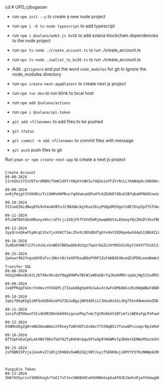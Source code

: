cd # UPD_cjbugaoan

- run `npm init --y` to create a new node project
- run `npm i -D ts-node typescript` to add typescript
- run `npm i @solana/web3.js bs58` to add solana blockchain dependencies to the node project

- run `npx ts-node ./create_account.ts` to run ./create_account.ts
- run `npx ts-node ./wallet_to_bs58.ts` to run ./create_account.ts
- Add `.gitignore` and put the word `node_modules` for git to ignore the node_modules directory

- run `npx create-next-app@latest` to create next js project
- run `npm run dev` to run blink to local host
- run `npm add @solana/actions`

- run `npm i @solana/spl-token`

- `git add <filename>` to add files to be pushed
- `git status`
- `git commit -m add <filename>` to commit files with message
- `git push` push files to git



Run `pnpm or npm create next-app` to create a next js project

```

Create Account
09-08-2024     21rmSGz1Y51VEfordRBHifUmKJdXTrXNybYsNV3u74Q2eJafFZVrRcLLYXANdp8r26N3Wssh1RAJ7CT13stwD1LR

09-09-2024     onRjPmjgYJYdXd6szTx1XHMsKHPRuv7qdVweueQFodfn42DdbD7dDuG3B7qbaHFNG8Snw1qBJtwEL7tFnji7GE1

09-10-2024     5t2uoQ36LdNwyE9s9vh4oAXBTuJ23NUQAckgtKua3biyPGQpdMZdge7o8E7XnpZpZfXfUArqagfnMyxj4c8Y1ipH

09-11-2024     9Tu3W766hUEeHRwnyxbhcraF5rji1hDjFk7YUYd5mRjmwqW8UYxLA5emyY8zZHsDY3kufBCysAxAgLWmpWePSNX

09-12-2024     3yyQrnnQkwF5yNcqC2XxYjxXVACT3ecZFwYL9DhQDdTgbYvHoY2EDKpeGwSd4p51SBkXZLEQPkipL2jTM7Bed31F

09-16-2024     3LHDxKVNKfiCFCvXsbLxknWE97BEbwQGb4U3qz7kpUrbGZLUVtMSGdiUGyCtAVX7TXiK13zGUsGvCmmNyRZSxpFL

09-25-2024     2p4xwr982YngvbQYDvFzcJNbrn8iYeXDT6swB8oPYRPJZoFAABXE4KueQ53PD6LmomBeWcBobd4HimaktjhXP3VX

Transfer SOL
09-08-2024     hUSg1mWunBi8JL2bTdAx9kiQzY9qgkMAPwTBCWJyWDaG8rfqJkoddMUrzpGejNg515udMZr7j6bRhcrDEgtx3dk

09-09-2024     3xQPPRqqFkUnr3nHmvzYFXXEPL1T32wkADghpHVUJwku3cVwFnEMG96Gid5z6WgWBaFdBDhFxsyquVpGqQzFRNh4

09-10-2024     2qmif8bqKSg5iNFQxbUD4GvbFU7ZbJwBgyjBK94D5iLC1Hoa8oSXsJKgT5knA9wmokmZDBJaoBrK7QxJXT1PuGud

09-11-2024     1oviPcBTHkwxF3Cv4G9R3HknbA94SzgxiePmy7vmcTgtRn6bdV1Bfzm7ziWE6xFgLPoFwwFThXLHtmSe6BcVwbi

09-12-2024     65NMnGKgZgHreBA38ewWAoLhfRneyTUAFdQfzds8mvf7StNqB5iYfoxwQPvioaprRpJeRehc1TATEiFsHYFbj47Q

09-16-2024     QfTUpFeEaCp6LmkXNV78KoTb47AZfyB4h8cQqw5PteQp9YHGWMsfp3DAktGENWzM3ozkdtk8DZsLsCn1VomKy4e

09-25-2024     2sP8BN1SPzjajGoeKvZ7sDSj3hH68zXwWB2SQjVBYJvyzfSEHK8uji6MYtP3fKzNNWp6d9CtG8MP8TNNfnZw5UJb



Fungible Token
09-13-2024    3HA7XShyristSKNShogSrTeE17sFJxxSNKBXHCoH1H9NnkzpGuAfH3E2behzRjmfH3mwg6EqvCF1Nffr7z4wm7Sh



